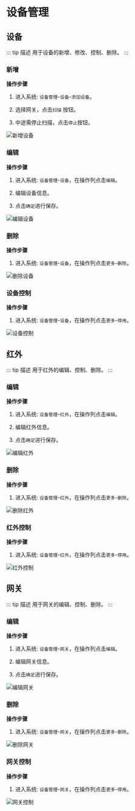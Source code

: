 # 设备管理

## 设备

::: tip 描述
用于设备的新增、修改、控制、删除。
:::

### 新增

**操作步骤**

1. 进入系统: `设备管理`-`设备`-`添加设备`。  

2. 选择网关，点击`扫描` 按钮。

3. 中途需停止扫描，点击`停止`按钮。  

![新增设备](./images/device/device-add.png)

### 编辑

**操作步骤**

1. 进入系统: `设备管理`-`设备`，在操作列点击`编辑`。

2. 编辑设备信息。  

3. 点击`确定`进行保存。  

![编辑设备](./images/device/device-edit.png)

### 删除

**操作步骤**

1. 进入系统: `设备管理`-`设备`，在操作列点击`更多`-`删除`。

![删除设备](./images/device/device-delete.png)

### 设备控制

**操作步骤**

1. 进入系统: `设备管理`-`设备`，在操作列点击`更多`-`停用`。

![设备控制](./images/device/device-control.png)

## 红外

::: tip 描述
用于红外的编辑、控制、删除。
:::

### 编辑

**操作步骤**

1. 进入系统: `设备管理`-`红外`，在操作列点击`编辑`。

2. 编辑红外信息。  

3. 点击`确定`进行保存。  

![编辑红外](./images/device/device-edit.png)

### 删除

**操作步骤**

1. 进入系统: `设备管理`-`红外`，在操作列点击`更多`-`删除`。

![删除红外](./images/device/device-delete.png)

### 红外控制

**操作步骤**

1. 进入系统: `设备管理`-`红外`，在操作列点击`更多`-`停用`。

![红外控制](./images/device/device-control.png)

## 网关

::: tip 描述
用于网关的编辑、控制、删除。
:::

### 编辑

**操作步骤**

1. 进入系统: `设备管理`-`网关`，在操作列点击`编辑`。

2. 编辑网关信息。  

3. 点击`确定`进行保存。  

![编辑网关](./images/device/device-edit.png)

### 删除

**操作步骤**

1. 进入系统: `设备管理`-`网关`，在操作列点击`更多`-`删除`。

![删除网关](./images/device/device-delete.png)

### 网关控制

**操作步骤**

1. 进入系统: `设备管理`-`网关`，在操作列点击`更多`-`停用`。

![网关控制](./images/device/device-control.png)
